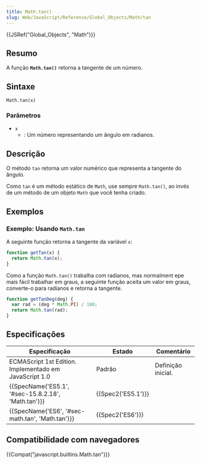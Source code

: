 ```yaml
---
title: Math.tan()
slug: Web/JavaScript/Reference/Global_Objects/Math/tan
---
```


{{JSRef("Global_Objects", "Math")}}

## Resumo

A função **`Math.tan()`** retorna a tangente de um número.

## Sintaxe

```
Math.tan(x)
```

### Parâmetros

- `x`
  - : Um número representando um ângulo em radianos.

## Descrição

O método `tan` retorna um valor numérico que representa a tangente do ângulo.

Como `tan` é um método estático de `Math`, use sempre `Math.tan()`, ao invés de um método de um objeto `Math` que você tenha criado.

## Exemplos

### Exemplo: Usando `Math.tan`

A seguinte função retorna a tangente da variável `x`:

```js
function getTan(x) {
  return Math.tan(x);
}
```

Como a função `Math.tan()` trabalha com radianos, mas normalment epe mais fácil trabalhar em graus, a seguinte função aceita um valor em graus, converte-o para radianos e retorna a tangente.

```js
function getTanDeg(deg) {
  var rad = (deg * Math.PI) / 180;
  return Math.tan(rad);
}
```

## Especificações

| Especificação                                          | Estado             | Comentário         |
| ------------------------------------------------------ | ------------------ | ------------------ |
| ECMAScript 1st Edition. Implementado em JavaScript 1.0 | Padrão             | Definição inicial. |
| {{SpecName('ES5.1', '#sec-15.8.2.18', 'Math.tan')}}    | {{Spec2('ES5.1')}} |                    |
| {{SpecName('ES6', '#sec-math.tan', 'Math.tan')}}       | {{Spec2('ES6')}}   |                    |

## Compatibilidade com navegadores

{{Compat("javascript.builtins.Math.tan")}}
